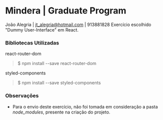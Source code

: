 # Mindera | Graduate Program
João Alegria | jt_alegria@hotmail.com | 913881828
Exercício escolhido "Dummy User-Interface" em React.

### Bibliotecas Utilizadas

react-router-dom
> $ npm install --save react-router-dom

styled-components
> $ npm install --save styled-components


### Observações
 - Para o envio deste exercício, não foi tomada em consideração a pasta *node_modules*, presente na criação do projeto.
